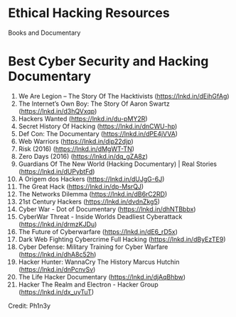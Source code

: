 # Ethical Hacking Resources
 Books and Documentary

 # Best Cyber Security and Hacking Documentary 

1. We Are Legion – The Story Of The Hacktivists (https://lnkd.in/dEihGfAg)
2. The Internet’s Own Boy: The Story Of Aaron Swartz (https://lnkd.in/d3hQVxqp)
3. Hackers Wanted (https://lnkd.in/du-pMY2R)
4. Secret History Of Hacking (https://lnkd.in/dnCWU-hp)
5. Def Con: The Documentary (https://lnkd.in/dPE4jVVA)
6. Web Warriors (https://lnkd.in/dip22djp)
7. Risk (2016) (https://lnkd.in/dMgWT-TN)
8. Zero Days (2016) (https://lnkd.in/dq_gZA8z)
9. Guardians Of The New World (Hacking Documentary) | Real Stories (https://lnkd.in/dUPybtFd)
10. A Origem dos Hackers (https://lnkd.in/dUJgG-6J)
11. The Great Hack (https://lnkd.in/dp-MsrQJ)
12. The Networks Dilemma (https://lnkd.in/dB6rC2RD)
13. 21st Century Hackers (https://lnkd.in/dvdnZkg5)
14. Cyber War - Dot of Documentary (https://lnkd.in/dhNTBbbx)
15. CyberWar Threat - Inside Worlds Deadliest Cyberattack (https://lnkd.in/drmzKJDu)
16. The Future of Cyberwarfare (https://lnkd.in/dE6_rD5x)
17. Dark Web Fighting Cybercrime Full Hacking (https://lnkd.in/dByEzTE9)
18. Cyber Defense: Military Training for Cyber Warfare (https://lnkd.in/dhA8c52h)
19. Hacker Hunter: WannaCry The History Marcus Hutchin (https://lnkd.in/dnPcnvSv)
20. The Life Hacker Documentary (https://lnkd.in/djAqBhbw)
21. Hacker The Realm and Electron - Hacker Group (https://lnkd.in/dx_uyTuT)

Credit: Ph1n3y
